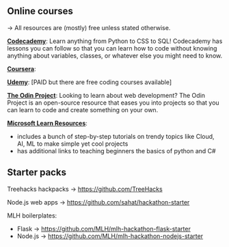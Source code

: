 ## Online courses

→ All resources are (mostly) free unless stated otherwise.

<!-- TODO: clearer, better wording. more differentiation between links -->

[**Codecademy**](https://www.codecademy.com): Learn anything from Python to CSS to SQL! Codecademy has lessons you can follow so that you can learn how to code without knowing anything about variables, classes, or whatever else you might need to know.

[**Coursera**](https://www.coursera.org): 

[**Udemy**](https://www.udemy.com/): [PAID but there are free coding courses available] 

[**The Odin Project**](https://www.theodinproject.com): Looking to learn about web development? The Odin Project is an open-source resource that eases you into projects so that you can learn to code and create something on your own.

[**Microsoft Learn Resources**](https://docs.microsoft.com/en-gb/learn/roles/student?WT.mc_id=Build2020_student_charlotteOMB_-blog-cxa): 
- includes a bunch of step-by-step tutorials on trendy topics like Cloud, AI, ML to make simple yet cool projects
- has additional links to teaching beginners the basics of python and C#

## Starter packs
Treehacks hackpacks → https://github.com/TreeHacks

Node.js web apps → https://github.com/sahat/hackathon-starter

MLH boilerplates:
- Flask → https://github.com/MLH/mlh-hackathon-flask-starter
- Node.js → https://github.com/MLH/mlh-hackathon-nodejs-starter
  

